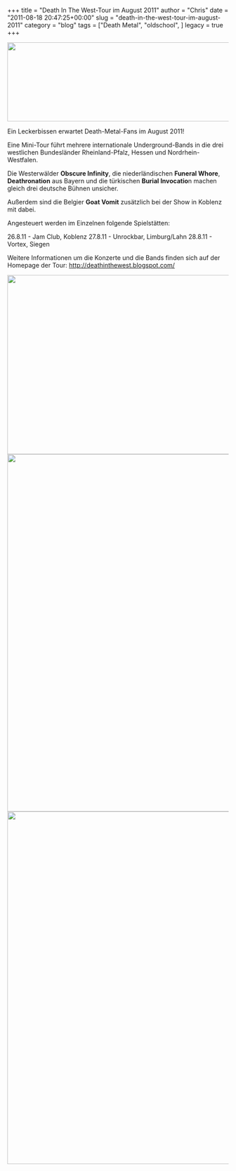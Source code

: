 +++
title = "Death In The West-Tour im August 2011"
author = "Chris"
date = "2011-08-18 20:47:25+00:00"
slug = "death-in-the-west-tour-im-august-2011"
category = "blog"
tags = ["Death Metal", "oldschool", ]
legacy = true
+++

<img src="images//2011/08/2011-Death-In-The-West-Tour.png" alt="" title="2011 - Death In The West-Tour" width="680" height="180" class="alignnone size-full wp-image-6508" />

Ein Leckerbissen erwartet Death-Metal-Fans im August 2011!

Eine Mini-Tour führt mehrere internationale Underground-Bands in die drei westlichen Bundesländer Rheinland-Pfalz, Hessen und Nordrhein-Westfalen.

Die Westerwälder **Obscure Infinity**, die niederländischen **Funeral Whore**, **Deathronation** aus Bayern und die türkischen **Burial Invocatio**n machen gleich drei deutsche Bühnen unsicher.

Außerdem sind die Belgier **Goat Vomit** zusätzlich bei der Show in Koblenz mit dabei. 

Angesteuert werden im Einzelnen folgende Spielstätten:

26.8.11 - Jam Club, Koblenz
27.8.11 - Unrockbar, Limburg/Lahn
28.8.11 - Vortex, Siegen

Weitere Informationen um die Konzerte und die Bands finden sich auf der Homepage der Tour: <a href="http://deathinthewest.blogspot.com/">http://deathinthewest.blogspot.com/</a>

<img src="images//2009/07/2011-08-26-OOTG-Tour-Koblenz-570x408.jpg" alt="" title="26.8.11 - Jam Club, Koblenz: Rotten Death Metal Night" width="570" height="408" class="alignnone size-large wp-image-6499" />

<img src="images//2009/07/2011-08-27-HOH-Tour-Limburg-570x814.jpg" alt="" title="27.8.11 - Unrockbar, Limburg/Lahn: Horsemen Of Hell" width="570" height="814" class="alignnone size-large wp-image-6500" />

<img src="images//2009/07/2011-08-27-OOTG-Tour-Siegen-570x803.jpg" alt="" title="28.8.11 - Vortex, Siegen: Obscure Infinity" width="570" height="803" class="alignnone size-large wp-image-6501" />
